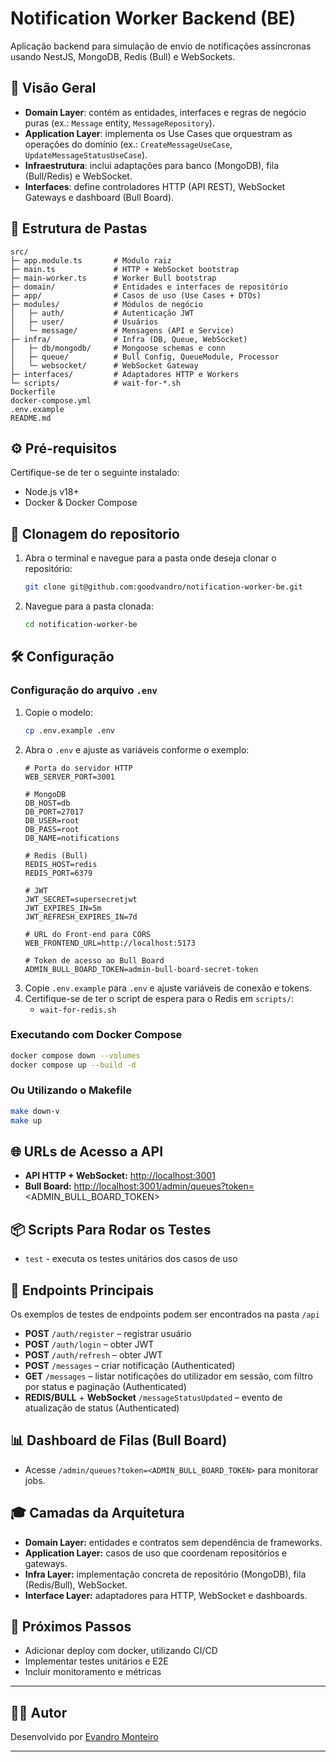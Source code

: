 # Notification Worker Backend (BE)

Aplicação backend para simulação de envio de notificações assíncronas usando NestJS, MongoDB, Redis (Bull) e WebSockets.

## 🚀 Visão Geral

- **Domain Layer**: contém as entidades, interfaces e regras de negócio puras (ex.: `Message` entity, `MessageRepository`).
- **Application Layer**: implementa os Use Cases que orquestram as operações do domínio (ex.: `CreateMessageUseCase`, `UpdateMessageStatusUseCase`).
- **Infraestrutura**: inclui adaptações para banco (MongoDB), fila (Bull/Redis) e WebSocket.
- **Interfaces**: define controladores HTTP (API REST), WebSocket Gateways e dashboard (Bull Board).

## 📁 Estrutura de Pastas

```plaintext
src/
├─ app.module.ts       # Módulo raiz
├─ main.ts             # HTTP + WebSocket bootstrap
├─ main-worker.ts      # Worker Bull bootstrap
├─ domain/             # Entidades e interfaces de repositório
├─ app/                # Casos de uso (Use Cases + DTOs)
├─ modules/            # Módulos de negócio
│   ├─ auth/           # Autenticação JWT
│   ├─ user/           # Usuários
│   └─ message/        # Mensagens (API e Service)
├─ infra/              # Infra (DB, Queue, WebSocket)
│   ├─ db/mongodb/     # Mongoose schemas e conn
│   ├─ queue/          # Bull Config, QueueModule, Processor
│   └─ websocket/      # WebSocket Gateway
├─ interfaces/         # Adaptadores HTTP e Workers
└─ scripts/            # wait-for-*.sh
Dockerfile
docker-compose.yml
.env.example
README.md
```

## ⚙️ Pré-requisitos

Certifique-se de ter o seguinte instalado:

- Node.js v18+
- Docker & Docker Compose

## 📜 Clonagem do repositorio

1. Abra o terminal e navegue para a pasta onde deseja clonar o repositório:
   ```bash
   git clone git@github.com:goodvandro/notification-worker-be.git
   ```
2. Navegue para a pasta clonada:
   ```bash
   cd notification-worker-be
   ```

## 🛠️ Configuração
### Configuração do arquivo `.env`
1. Copie o modelo:
   ```bash
   cp .env.example .env
   ```
2. Abra o `.env` e ajuste as variáveis conforme o exemplo:
   ```dotenv
   # Porta do servidor HTTP
   WEB_SERVER_PORT=3001

   # MongoDB
   DB_HOST=db
   DB_PORT=27017
   DB_USER=root
   DB_PASS=root
   DB_NAME=notifications

   # Redis (Bull)
   REDIS_HOST=redis
   REDIS_PORT=6379

   # JWT
   JWT_SECRET=supersecretjwt
   JWT_EXPIRES_IN=5m
   JWT_REFRESH_EXPIRES_IN=7d

   # URL do Front-end para CORS
   WEB_FRONTEND_URL=http://localhost:5173

   # Token de acesso ao Bull Board
   ADMIN_BULL_BOARD_TOKEN=admin-bull-board-secret-token
   ```
3. Copie `.env.example` para `.env` e ajuste variáveis de conexão e tokens.
4. Certifique-se de ter o script de espera para o Redis em `scripts/`:
   - `wait-for-redis.sh`

### Executando com Docker Compose
```bash
docker compose down --volumes
docker compose up --build -d
```

### Ou Utilizando o Makefile
```bash
make down-v
make up
```

## 🌐 URLs de Acesso a API
- **API HTTP + WebSocket:** [http://localhost:3001](http://localhost:3001)
- **Bull Board:** [http://localhost:3001/admin/queues?token=](http://localhost:3001/admin/queues?token=)\<ADMIN\_BULL\_BOARD\_TOKEN>


## 📦 Scripts Para Rodar os Testes
- `test` - executa os testes unitários dos casos de uso

## 🔗 Endpoints Principais
Os exemplos de testes de endpoints podem ser encontrados na pasta `/api`

- **POST** `/auth/register` – registrar usuário
- **POST** `/auth/login`    – obter JWT
- **POST** `/auth/refresh`    – obter JWT
- **POST** `/messages`      – criar notificação (Authenticated)
- **GET**  `/messages`      – listar notificações do utilizador em sessão, com filtro por status e paginação (Authenticated)
- **REDIS/BULL** + **WebSocket** `/messageStatusUpdated` – evento de atualização de status (Authenticated)

## 📊 Dashboard de Filas (Bull Board)
- Acesse `/admin/queues?token=<ADMIN_BULL_BOARD_TOKEN>` para monitorar jobs.

## 🎓 Camadas da Arquitetura
- **Domain Layer:** entidades e contratos sem dependência de frameworks.
- **Application Layer:** casos de uso que coordenam repositórios e gateways.
- **Infra Layer:** implementação concreta de repositório (MongoDB), fila (Redis/Bull), WebSocket.
- **Interface Layer:** adaptadores para HTTP, WebSocket e dashboards.

## 🎯 Próximos Passos
- Adicionar deploy com docker, utilizando CI/CD
- Implementar testes unitários e E2E
- Incluir monitoramento e métricas

---

## 🧑‍💻 Autor

Desenvolvido por [Evandro Monteiro](https://github.com/goodvandro)

---